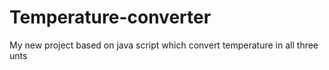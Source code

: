 # Temperature-converter
My new project based on java script which convert temperature in all three unts
